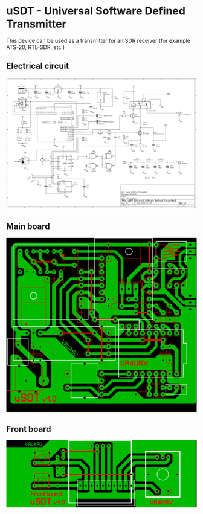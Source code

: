 # uSDT - Universal Software Defined Transmitter

This device can be used as a transmitter for an SDR receiver (for example ATS-20, RTL-SDR, etc.)



## Electrical circuit

![alt text](https://github.com/UR4URV/uSDT/blob/main/uSDT_v1.0_scheme.png)


## Main board

![alt text](https://github.com/UR4URV/uSDT/blob/main/main_board/uSDT_main_board.jpg)


## Front board

![alt text](https://github.com/UR4URV/uSDT/blob/main/front_board/uSDT_front_board.jpg)
